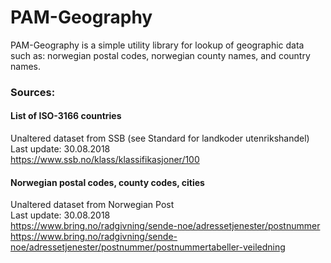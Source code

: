 # PAM-Geography

PAM-Geography is a simple utility library for lookup of geographic data such as: norwegian postal codes, norwegian county names, and country names.


### Sources:
#### List of ISO-3166 countries
Unaltered dataset from SSB (see Standard for landkoder utenrikshandel)  
Last update: 30.08.2018  
https://www.ssb.no/klass/klassifikasjoner/100

#### Norwegian postal codes, county  codes, cities
Unaltered dataset from Norwegian Post  
Last update: 30.08.2018  
https://www.bring.no/radgivning/sende-noe/adressetjenester/postnummer  
https://www.bring.no/radgivning/sende-noe/adressetjenester/postnummer/postnummertabeller-veiledning
